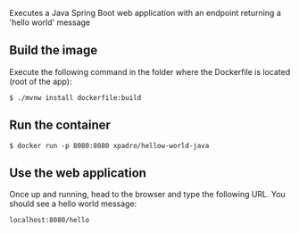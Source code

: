 Executes a Java Spring Boot web application with an endpoint returning a 'hello world' message

## Build the image
Execute the following command in the folder where the Dockerfile is located (root of the app):

```
$ ./mvnw install dockerfile:build
```


## Run the container
```
$ docker run -p 8080:8080 xpadro/hellow-world-java
```

## Use the web application
Once up and running, head to the browser and type the following URL. You should see a hello world message:
```
localhost:8080/hello
```
